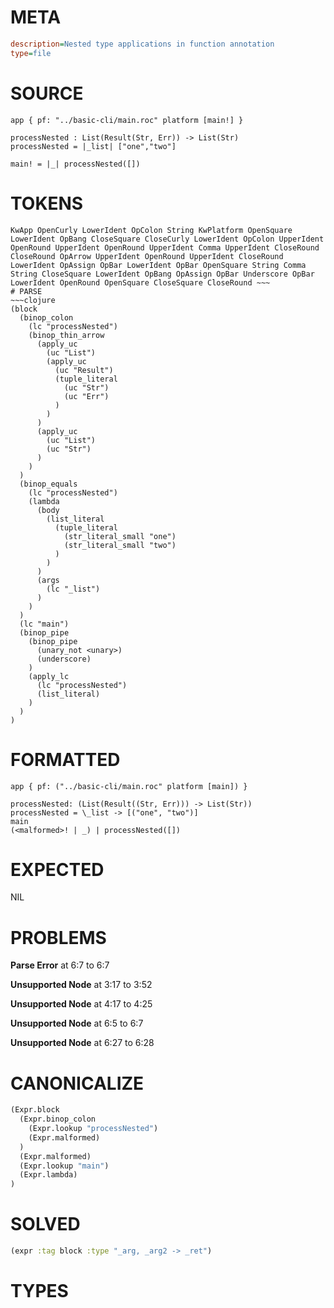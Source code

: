 # META
~~~ini
description=Nested type applications in function annotation
type=file
~~~
# SOURCE
~~~roc
app { pf: "../basic-cli/main.roc" platform [main!] }

processNested : List(Result(Str, Err)) -> List(Str)
processNested = |_list| ["one","two"]

main! = |_| processNested([])
~~~
# TOKENS
~~~text
KwApp OpenCurly LowerIdent OpColon String KwPlatform OpenSquare LowerIdent OpBang CloseSquare CloseCurly LowerIdent OpColon UpperIdent OpenRound UpperIdent OpenRound UpperIdent Comma UpperIdent CloseRound CloseRound OpArrow UpperIdent OpenRound UpperIdent CloseRound LowerIdent OpAssign OpBar LowerIdent OpBar OpenSquare String Comma String CloseSquare LowerIdent OpBang OpAssign OpBar Underscore OpBar LowerIdent OpenRound OpenSquare CloseSquare CloseRound ~~~
# PARSE
~~~clojure
(block
  (binop_colon
    (lc "processNested")
    (binop_thin_arrow
      (apply_uc
        (uc "List")
        (apply_uc
          (uc "Result")
          (tuple_literal
            (uc "Str")
            (uc "Err")
          )
        )
      )
      (apply_uc
        (uc "List")
        (uc "Str")
      )
    )
  )
  (binop_equals
    (lc "processNested")
    (lambda
      (body
        (list_literal
          (tuple_literal
            (str_literal_small "one")
            (str_literal_small "two")
          )
        )
      )
      (args
        (lc "_list")
      )
    )
  )
  (lc "main")
  (binop_pipe
    (binop_pipe
      (unary_not <unary>)
      (underscore)
    )
    (apply_lc
      (lc "processNested")
      (list_literal)
    )
  )
)
~~~
# FORMATTED
~~~roc
app { pf: ("../basic-cli/main.roc" platform [main]) }

processNested: (List(Result((Str, Err))) -> List(Str))
processNested = \_list -> [("one", "two")]
main
(<malformed>! | _) | processNested([])
~~~
# EXPECTED
NIL
# PROBLEMS
**Parse Error**
at 6:7 to 6:7

**Unsupported Node**
at 3:17 to 3:52

**Unsupported Node**
at 4:17 to 4:25

**Unsupported Node**
at 6:5 to 6:7

**Unsupported Node**
at 6:27 to 6:28

# CANONICALIZE
~~~clojure
(Expr.block
  (Expr.binop_colon
    (Expr.lookup "processNested")
    (Expr.malformed)
  )
  (Expr.malformed)
  (Expr.lookup "main")
  (Expr.lambda)
)
~~~
# SOLVED
~~~clojure
(expr :tag block :type "_arg, _arg2 -> _ret")
~~~
# TYPES
~~~roc
~~~
